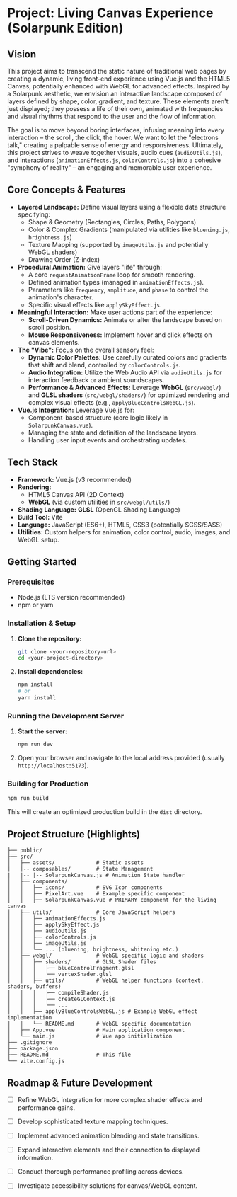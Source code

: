 # Project: Living Canvas Experience (Solarpunk Edition)

## Vision

This project aims to transcend the static nature of traditional web pages by creating a dynamic, living front-end experience using Vue.js and the HTML5 Canvas, potentially enhanced with WebGL for advanced effects. Inspired by a Solarpunk aesthetic, we envision an interactive landscape composed of layers defined by shape, color, gradient, and texture. These elements aren't just displayed; they possess a life of their own, animated with frequencies and visual rhythms that respond to the user and the flow of information.

The goal is to move beyond boring interfaces, infusing meaning into every interaction – the scroll, the click, the hover. We want to let the "electrons talk," creating a palpable sense of energy and responsiveness. Ultimately, this project strives to weave together visuals, audio cues (`audioUtils.js`), and interactions (`animationEffects.js`, `colorControls.js`) into a cohesive "symphony of reality" – an engaging and memorable user experience.

## Core Concepts & Features

*   **Layered Landscape:** Define visual layers using a flexible data structure specifying:
    *   Shape & Geometry (Rectangles, Circles, Paths, Polygons)
    *   Color & Complex Gradients (manipulated via utilities like `bluening.js`, `brightness.js`)
    *   Texture Mapping (supported by `imageUtils.js` and potentially WebGL shaders)
    *   Drawing Order (Z-index)
*   **Procedural Animation:** Give layers "life" through:
    *   A core `requestAnimationFrame` loop for smooth rendering.
    *   Defined animation types (managed in `animationEffects.js`).
    *   Parameters like `frequency`, `amplitude`, and `phase` to control the animation's character.
    *   Specific visual effects like `applySkyEffect.js`.
*   **Meaningful Interaction:** Make user actions part of the experience:
    *   **Scroll-Driven Dynamics:** Animate or alter the landscape based on scroll position.
    *   **Mouse Responsiveness:** Implement hover and click effects on canvas elements.
*   **The "Vibe":** Focus on the overall sensory feel:
    *   **Dynamic Color Palettes:** Use carefully curated colors and gradients that shift and blend, controlled by `colorControls.js`.
    *   **Audio Integration:** Utilize the Web Audio API via `audioUtils.js` for interaction feedback or ambient soundscapes.
    *   **Performance & Advanced Effects:** Leverage **WebGL** (`src/webgl/`) and **GLSL shaders** (`src/webgl/shaders/`) for optimized rendering and complex visual effects (e.g., `applyBlueControlsWebGL.js`).
*   **Vue.js Integration:** Leverage Vue.js for:
    *   Component-based structure (core logic likely in `SolarpunkCanvas.vue`).
    *   Managing the state and definition of the landscape layers.
    *   Handling user input events and orchestrating updates.

## Tech Stack

*   **Framework:** Vue.js (v3 recommended)
*   **Rendering:**
    *   HTML5 Canvas API (2D Context)
    *   **WebGL** (via custom utilities in `src/webgl/utils/`)
*   **Shading Language:** **GLSL** (OpenGL Shading Language)
*   **Build Tool:** Vite
*   **Language:** JavaScript (ES6+), HTML5, CSS3 (potentially SCSS/SASS)
*   **Utilities:** Custom helpers for animation, color control, audio, images, and WebGL setup.

## Getting Started

### Prerequisites

*   Node.js (LTS version recommended)
*   npm or yarn

### Installation & Setup

1.  **Clone the repository:**
    ```bash
    git clone <your-repository-url>
    cd <your-project-directory>
    ```
2.  **Install dependencies:**
    ```bash
    npm install
    # or
    yarn install
    ```

### Running the Development Server

1.  **Start the server:**
    ```bash
    npm run dev
    ```
2.  Open your browser and navigate to the local address provided (usually `http://localhost:5173`).

### Building for Production

```bash
npm run build
```
This will create an optimized production build in the `dist` directory.

## Project Structure (Highlights)

```
├── public/
├── src/
│   ├── assets/             # Static assets
|   |-- composables/        # State Management
|   |-- |-- SolarpunkCanvas.js # Animation State handler
│   ├── components/
│   │   ├── icons/          # SVG Icon components
│   │   ├── PixelArt.vue    # Example specific component
│   │   ├── SolarpunkCanvas.vue # PRIMARY component for the living canvas
│   ├── utils/              # Core JavaScript helpers
│   │   ├── animationEffects.js
│   │   ├── applySkyEffect.js
│   │   ├── audioUtils.js
│   │   ├── colorControls.js
│   │   ├── imageUtils.js
│   │   └── ... (bluening, brightness, whitening etc.)
│   ├── webgl/              # WebGL specific logic and shaders
│   │   ├── shaders/        # GLSL Shader files
│   │   │   ├── blueControlFragment.glsl
│   │   │   └── vertexShader.glsl
│   │   ├── utils/          # WebGL helper functions (context, shaders, buffers)
│   │   │   ├── compileShader.js
│   │   │   ├── createGLContext.js
│   │   │   └── ...
│   │   ├── applyBlueControlsWebGL.js # Example WebGL effect implementation
│   │   └── README.md       # WebGL specific documentation
│   ├── App.vue             # Main application component
│   └── main.js             # Vue app initialization
├── .gitignore
├── package.json
├── README.md               # This file
└── vite.config.js
```

## Roadmap & Future Development

*   [ ] Refine WebGL integration for more complex shader effects and performance gains.
*   [ ] Develop sophisticated texture mapping techniques.
*   [ ] Implement advanced animation blending and state transitions.
*   [ ] Expand interactive elements and their connection to displayed information.
*   [ ] Conduct thorough performance profiling across devices.
*   [ ] Investigate accessibility solutions for canvas/WebGL content.



